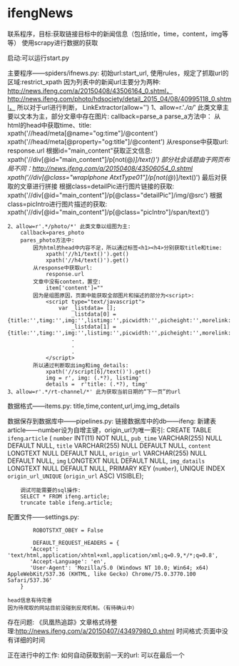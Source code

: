 # ifengNews
联系程序，目标:获取链接目标中的新闻信息（包括title，time，content，img等等）
使用scrapy进行数据的获取

启动:可以运行start.py

主要程序——spiders/ifnews.py:
	初始url:start_url,
	使用rules，规定了抓取url的区域:restrict_xpath
	因为列表中的新闻url主要分为两种:
	http://news.ifeng.com/a/20150408/43506164_0.shtml，
	http://news.ifeng.com/photo/hdsociety/detail_2015_04/08/40995118_0.shtml，
	所以对于url进行判断， LinkExtractor(allow='')
	1、allow=r.'.*/a/*' 此类文章主要以文本为主，部分文章中存在图片:
		callback=parse_a
		parse_a方法中：
			从html的head中获取time、title:
				xpath('//head/meta[@name="og:time"]/@content')
				xpath('//head/meta[@property="og:title"]/@content')
			从response中获取url:
				response.url
			根据id="main_content"获取正文信息:
				xpath('//div[@id="main_content"]/p[not(@*)]/text()')
				部分社会话题由于网页布局不同：http://news.ifeng.com/a/20150408/43506054_0.shtml
				xpath('//div[@class="wrapIphone AtxtType01"]/p[not(@*)]/text()')
				最后对获取的文章进行拼接
			根据class=detailPic进行图片链接的获取:
				xpath('//div[@id="main_content"]/p[@class="detailPic"]/img/@src')
			根据class=picIntro进行图片描述的获取:
				xpath('//div[@id="main_content"]/p[@class="picIntro"]/span/text()')

	2、allow=r'.*/photo/*' 此类文章以组图为主:
		callback=pares_photo
		pares_photo方法中:
			因为html的head中内容不足，所以通过标签<h1><h4>分别获取title和time:
				xpath('//h1/text()').get()
				xpath('//h4/text()').get()
			从response中获取url:
				response.url
			文章中没有content，置空:
				item['content']=""
			因为是组图原因，页面中能获取全部图片和描述的部分为<script>:
				<script type="text/javascript">
					var _listdata= [];
						_listdata[0] = {title:'',timg:'',img:'',listimg:'',picwidth:'',picheight:'',morelink:''}
						_listdata[1] = {title:'',timg:'',img:'',listimg:'',picwidth:'',picheight:'',morelink:''}
						.
						.
						.
				</script>
			所以通过判断取出img和img_details:
				xpath('//script[6]/text()').get()
				img = r', img: (.*?), listimg'
				details =  r'title: (.*?), timg'
	3、allow=r'.*/rt-channel/*' 此为获取当前日期的“下一页”的url

数据格式——items.py:
	title,time,content,url,img,img_details

数据保存到数据库中——pipelines.py:
	链接数据库中的db——ifeng:
	新建表article——number设为自增主键，origin_url为唯一索引:
		CREATE TABLE `ifeng`.`article` (
  			`number` INT(11) NOT NULL,
 			`pub_time` VARCHAR(255) NULL DEFAULT NULL,
			`title` VARCHAR(255) NULL DEFAULT NULL,
			`content` LONGTEXT NULL DEFAULT NULL,
			`origin_url` VARCHAR(255) NULL DEFAULT NULL,
			`img` LONGTEXT NULL DEFAULT NULL,
			`img_datails` LONGTEXT NULL DEFAULT NULL,
			PRIMARY KEY (`number`),
			UNIQUE INDEX `origin_url_UNIQUE` (`origin_url` ASC) VISIBLE);

		调试可能需要的sql操作:
		SELECT * FROM ifeng.article;
		truncate table ifeng.article;

配置文件——settings.py:
			
			ROBOTSTXT_OBEY = False
			
			DEFAULT_REQUEST_HEADERS = {
		   'Accept': 'text/html,application/xhtml+xml,application/xml;q=0.9,*/*;q=0.8',
		   'Accept-Language': 'en',
		   'User-Agent': 'Mozilla/5.0 (Windows NT 10.0; Win64; x64) AppleWebKit/537.36 (KHTML, like Gecko) Chrome/75.0.3770.100 Safari/537.36'
		}

	head信息有待完善
	因为待爬取的网站目前没碰到反爬机制。（有待确认中）

存在问题:
 《凤凰热追踪》文章格式待整理:http://news.ifeng.com/a/20150407/43497980_0.shtml
 时间格式:页面中没有详细的时间

正在进行中的工作:
	如何自动获取到前一天的url:
		可以在最后一个<script>中获取到
		或者通过自动减少的情况，来获取url，写入带start_url中
	增加redis或者mongodb断点续爬


